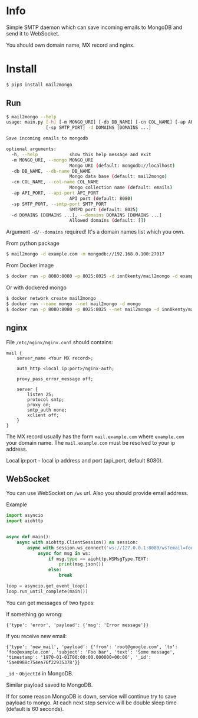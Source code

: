 # Info

Simple SMTP daemon which can save incoming emails to MongoDB and send it to WebSocket.

You should own domain name, MX record and nginx.

# Install

```bash
$ pip3 install mail2mongo
```

## Run

```bash
$ mail2mongo --help
usage: main.py [-h] [-m MONGO_URI] [-db DB_NAME] [-cn COL_NAME] [-ap API_PORT]
               [-sp SMTP_PORT] -d DOMAINS [DOMAINS ...]

Save incoming emails to mongodb

optional arguments:
  -h, --help            show this help message and exit
  -m MONGO_URI, --mongo MONGO_URI
                        Mongo URI (default: mongodb://localhost)
  -db DB_NAME, --db-name DB_NAME
                        Mongo data base (default: mail2mongo)
  -cn COL_NAME, --col-name COL_NAME
                        Mongo collection name (default: emails)
  -ap API_PORT, --api-port API_PORT
                        API port (default: 8080)
  -sp SMTP_PORT, --smtp-port SMTP_PORT
                        SMTPD port (default: 8025)
  -d DOMAINS [DOMAINS ...], --domains DOMAINS [DOMAINS ...]
                        Allowed domains (default: [])
```

Argument `-d/--domains` required! It's a domain names list which you own.

From python package

```bash
$ mail2mongo -d example.com -m mongodb://192.168.0.100:27017
```

From Docker image

```bash
$ docker run -p 8080:8080 -p 8025:8025 -d inn0kenty/mail2mongo -d example.com -m mongodb://192.168.0.100:27017
```

Or with dockered mongo

```bash
$ docker network create mail2mongo
$ docker run --name mongo --net mail2mongo -d mongo
$ docker run -p 8080:8080 -p 8025:8025 --net mail2mongo -d inn0kenty/mail2mongo -d example.com -m mongodb://mongo
```

## nginx

File `/etc/nginx/nginx.conf` should contains:

```
mail {
    server_name <Your MX record>;

    auth_http <local ip:port>/nginx-auth;

    proxy_pass_error_message off;

    server {
        listen 25;
        protocol smtp;
        proxy on;
        smtp_auth none;
        xclient off;
    }
}
```

The MX record usually has the form `mail.example.com` where `example.com` your domain name. The `mail.example.com` must be resolved to your ip address.

Local ip:port - local ip address and port (api_port, default 8080).

## WebSocket

You can use WebSocket on `/ws` url. Also you should provide email address.

Example

```python
import asyncio
import aiohttp


async def main():
    async with aiohttp.ClientSession() as session:
        async with session.ws_connect('ws://127.0.0.1:8080/ws?email=foo@example.com') as ws:
            async for msg in ws:
                if msg.type == aiohttp.WSMsgType.TEXT:
                    print(msg.json())
                else:
                    break

loop = asyncio.get_event_loop()
loop.run_until_complete(main())
```

You can get messages of two types:

If something go wrong:

```
{'type': 'error', 'payload': {'msg': 'Error message'}}
```

If you receive new email:

```
{'type': 'new_mail', 'payload': {'from': 'root@google.com', 'to': 'foo@example.com', 'subject': 'Foo bar', 'text': 'Some message', 'timestamp': '1970-01-01T00:00:00.000000+00:00', '_id': '5ae0988c754ea76f22935378'}}
```

`_id` - `ObjectId` in MongoDB.

Similar payload saved to MongoDB.

If for some reason MongoDB is down, service will continue try to save payload to mongo. At each next step service will be double sleep time (default is 60 seconds).

